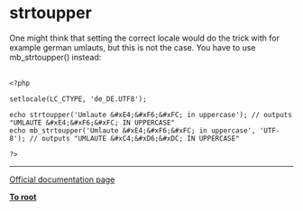 # strtoupper



One might think that setting the correct locale would do the trick with for example german umlauts, but this is not the case. You have to use mb_strtoupper() instead:<br><br>

```
<?php

setlocale(LC_CTYPE, 'de_DE.UTF8');

echo strtoupper('Umlaute &#xE4;&#xF6;&#xFC; in uppercase'); // outputs "UMLAUTE &#xE4;&#xF6;&#xFC; IN UPPERCASE"
echo mb_strtoupper('Umlaute &#xE4;&#xF6;&#xFC; in uppercase', 'UTF-8'); // outputs "UMLAUTE &#xC4;&#xD6;&#xDC; IN UPPERCASE"

?>
```
  

---

[Official documentation page](https://www.php.net/manual/en/function.strtoupper.php)

**[To root](/README.md)**